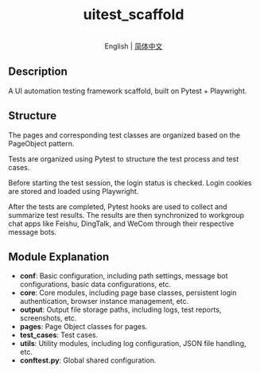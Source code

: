 <h1 align="center">uitest_scaffold</h1>

<p align="center">
  <br>English | <a href="README.md.md">简体中文</a>
</p>


## Description
A UI automation testing framework scaffold, built on Pytest + Playwright.

## Structure
The pages and corresponding test classes are organized based on the PageObject pattern.

Tests are organized using Pytest to structure the test process and test cases.

Before starting the test session, the login status is checked. Login cookies are stored and loaded using Playwright.

After the tests are completed, Pytest hooks are used to collect and summarize test results. The results are then synchronized to workgroup chat apps like Feishu, DingTalk, and WeCom through their respective message bots.

## Module Explanation
- **conf**: Basic configuration, including path settings, message bot configurations, basic data configurations, etc.
- **core**: Core modules, including page base classes, persistent login authentication, browser instance management, etc.
- **output**: Output file storage paths, including logs, test reports, screenshots, etc.
- **pages**: Page Object classes for pages.
- **test_cases**: Test cases.
- **utils**: Utility modules, including log configuration, JSON file handling, etc.
- **conftest.py**: Global shared configuration.